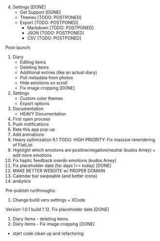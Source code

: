 4. Settings [DONE]
	- Get Support [DONE]
	- Themes [TODO: POSTPONED]
	- Export [TODO: POSTPONED]
		- Markdown [TODO: POSTPONED]
		- JSON [TODO: POSTPONED]
		- CSV [TODO: POSTPONED]

Post-launch: 
1. Diary
	- Editing items
	- Deleting items
	- Additional entries (like an actual diary)
	- Pull metadata from photos
	- Hide emotions on scroll
	- Fix image cropping [DONE]
3. Settings
	- Custom color themes
	- Export options
4. Documentation
	- HEAVY Documentation
5. First open process
6. Push notifications
7. Rate this app pop-up
8. Add animations
9. Heavy optimization
	9.1 TODO: HIGH PRIORITY: Fix massive rerendering of FlatList
10. Highlight which emotions are positive/negative/neutral (kudos Amey) + add more emotions
11. Fix haptic feedback overdo emotions (kudos Amey)
12. Fix placeholder date (for days !== today) [DONE]
13. MAKE BETTER WEBSITE w/ PROPER DOMAIN
14. Calendar bar swipeable (and better icons)
15. analytics

Pre-publish runthroughs:
1. Change build vers settings + XCode

Version 1.0.1 build 1
12. Fix placeholder date [DONE]
1. Diary items - deleting items
1. Diary items - Fix image cropping [DONE]
+ start code clean up and refactoring
